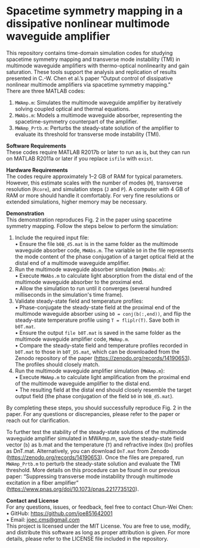 # Spacetime symmetry mapping in a dissipative nonlinear multimode waveguide amplifier 

This repository contains time-domain simulation codes for studying spacetime symmetry mapping and transverse mode instability (TMI) in multimode waveguide amplifiers with thermo-optical nonlinearity and gain saturation. These tools support the analysis and replication of results presented in C.-W. Chen et al.’s paper “Output control of dissipative nonlinear multimode amplifiers via spacetime symmetry mapping.”  
There are three MATLAB codes:
1. `MWAmp.m`: Simulates the multimode waveguide amplifier by iteratively solving coupled optical and thermal equations.
2. `MWAbs.m`: Models a multimode waveguide absorber, representing the spacetime-symmetry counterpart of the amplifier.
3. `MWAmp_Prtb.m`: Perturbs the steady-state solution of the amplifier to evaluate its threshold for transverse mode instability (TMI).

**Software Requirements**  
These codes require MATLAB R2017b or later to run as is, but they can run on MATLAB R2011a or later if you replace `isfile` with `exist`.

**Hardware Requirements**  
The codes require approximately 1–2 GB of RAM for typical parameters. However, this estimate scales with the number of modes (`M`), transverse resolution (`Rcore`), and simulation steps (`J` and `P`). A computer with 4 GB of RAM or more should handle it comfortably. For very fine resolutions or extended simulations, higher memory may be necessary.

**Demonstration**  
This demonstration reproduces Fig. 2 in the paper using spacetime symmetry mapping. Follow the steps below to perform the simulation:  
1.	Include the required input file:  
   •	Ensure the file `b0B_d5.mat` is in the same folder as the multimode waveguide absorber code, `MWAbs.m`. The variable `b0` in the file represents the mode content of the phase conjugation of a target optical field at the distal end of a multimode waveguide amplifier.
2.	Run the multimode waveguide absorber simulation (`MWAbs.m`):  
   •	Execute `MWAbs.m` to calculate light absorption from the distal end of the multimode waveguide absorber to the proximal end.  
   •	Allow the simulation to run until it converges (several hundred milliseconds in the simulation's time frame).  
3.	Validate steady-state field and temperature profiles:  
   •	Phase-conjugate the steady-state field at the proximal end of the multimode waveguide absorber using `b0 = conj(b(:,end))`, and flip the steady-state temperature profile using `T = fliplr(T)`. Save both in `b0T.mat`.  
   •	Ensure the output `file b0T.mat` is saved in the same folder as the multimode waveguide amplifier code, `MWAmp.m`.  
   •	Compare the steady-state field and temperature profiles recorded in `b0T.mat` to those in `b0T_D5.mat`, which can be downloaded from the Zenodo repository of the paper (https://zenodo.org/records/14190653). The profiles should closely match.  
4.	Run the multimode waveguide amplifier simulation (`MWAmp.m`):  
   •	Execute `MWAmp.m` to calculate light amplification from the proximal end of the multimode waveguide amplifier to the distal end.  
   •	The resulting field at the distal end should closely resemble the target output field (the phase conjugation of the field `b0` in `b0B_d5.mat`).
  	
By completing these steps, you should successfully reproduce Fig. 2 in the paper. For any questions or discrepancies, please refer to the paper or reach out for clarification.  

To further test the stability of the steady-state solutions of the multimode waveguide amplifier simulated in MWAmp.m, save the steady-state field vector (`b`) as b.mat and the temperature (`T`) and refractive index (`Dn`) profiles as DnT.mat. Alternatively, you can download `DnT.mat` from Zenodo (https://zenodo.org/records/14190653). Once the files are prepared, run `MWAmp_Prtb.m` to perturb the steady-state solution and evaluate the TMI threshold. More details on this procedure can be found in our previous paper: “Suppressing transverse mode instability through multimode excitation in a fiber amplifier” (https://www.pnas.org/doi/10.1073/pnas.2217735120).  

**Contact and License**  
For any questions, issues, or feedback, feel free to contact Chun-Wei Chen:  
•	GitHub: https://github.com/joe851642001  
•	Email: joec.cms@gmail.com  
This project is licensed under the MIT License. You are free to use, modify, and distribute this software as long as proper attribution is given. For more details, please refer to the LICENSE file included in the repository.  
